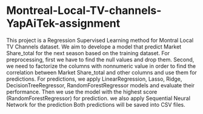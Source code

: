 # Montreal-Local-TV-channels-YapAiTek-assignment
This project is a Regression Supervised Learning method for Montral Local TV Channels dataset.
We aim to develope a model that predict Market Share_total for the next season based on the training dataset.
For preprocessing, first we have to find the null values and drop them.
Second, we need to factorize the columns with nonnumeric value in order to find the correlation between Market Share_total and other columns and use them for predictions.
For predictions, we apply LinearRegression, Lasso, Ridge, DecisionTreeRegressor, RandomForestRegressor models and evaluate their performance. Then we use the model with the highest score (RandomForestRegressor) for prediction.
we also apply Sequential Neural Network for the prediction
Both predictions will be saved into CSV files.
